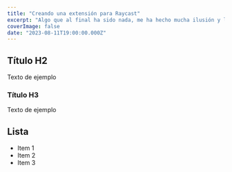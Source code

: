 ```yaml
---
title: "Creando una extensión para Raycast"
excerpt: "Algo que al final ha sido nada, me ha hecho mucha ilusión y lo estoy usando como método de control de tiempo y de ánimo."
coverImage: false
date: "2023-08-11T19:00:00.000Z"
---
```


## Título H2

Texto de ejemplo

### Título H3

Texto de ejemplo

## Lista

- Item 1
- Item 2
- Item 3
